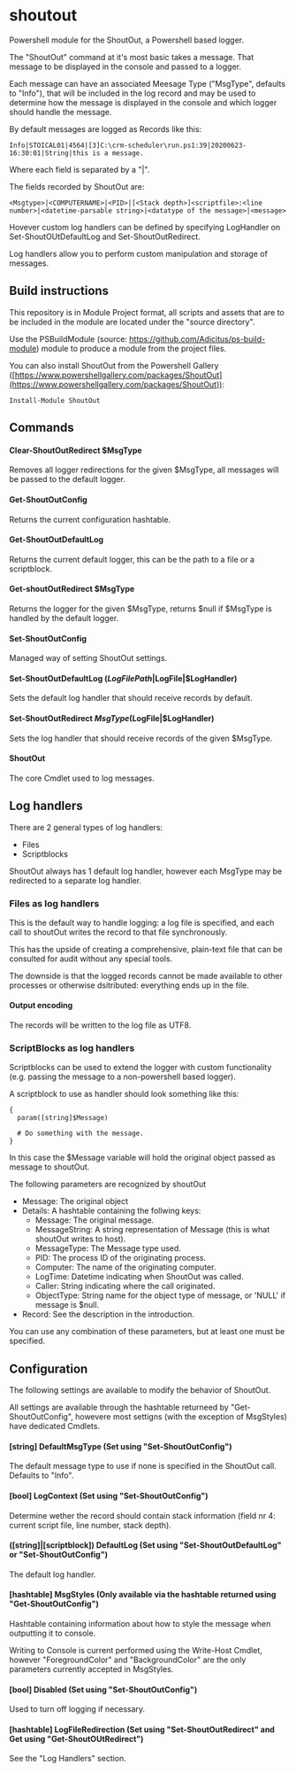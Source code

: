 # shoutout
Powershell module for the ShoutOut, a Powershell based logger.

The "ShoutOut" command at it's most basic takes a message. That message to be displayed in the console and passed to a logger.

Each message can have an associated Meesage Type ("MsgType", defaults to "Info"), that will be included in the log record and may be used to determine
how the message is displayed in the console and which logger should handle the message.

By default messages are logged as Records like this:
````
Info|STOICAL01|4564|[3]C:\crm-scheduler\run.ps1:39|20200623-16:30:01|String|this is a message.
````
Where each field is separated by a "|".

The fields recorded by ShoutOut are:
````
<Msgtype>|<COMPUTERNAME>|<PID>|[<Stack depth>]<scriptfile>:<line number>|<datetime-parsable string>|<datatype of the message>|<message>
````

Hovever custom log handlers can be defined by specifying LogHandler on Set-ShoutOUtDefaultLog and Set-ShoutOutRedirect.

Log handlers allow you to perform custom manipulation and storage of messages.

## Build instructions
This repository is in Module Project format, all scripts and assets that are to be included in the module are located under the "source directory".

Use the PSBuildModule (source: https://github.com/Adicitus/ps-build-module) module to produce a module from the project files.

You can also install ShoutOut from the Powershell Gallery ([https://www.powershellgallery.com/packages/ShoutOut](https://www.powershellgallery.com/packages/ShoutOut)):

```
Install-Module ShoutOut
```


## Commands
#### Clear-ShoutOutRedirect $MsgType
Removes all logger redirections for the given $MsgType, all messages will be passed to the default logger.

#### Get-ShoutOutConfig
Returns the current configuration hashtable.

#### Get-ShoutOutDefaultLog
Returns the current default logger, this can be the path to a file or a scriptblock.

#### Get-shoutOutRedirect $MsgType
Returns the logger for the given $MsgType, returns $null if $MsgType is handled by the default logger.

#### Set-ShoutOutConfig
Managed way of setting ShoutOut settings.

#### Set-ShoutOutDefaultLog ($LogFilePath|$LogFile|$LogHandler)
Sets the default log handler that should receive records by default.

#### Set-ShoutOutRedirect $MsgType ($LogFile|$LogHandler)
Sets the log handler that should receive records of the given $MsgType.

#### ShoutOut
The core Cmdlet used to log messages.


## Log handlers
There are 2 general types of log handlers:
* Files
* Scriptblocks

ShoutOut always has 1 default log handler, however each MsgType may be redirected to a separate log handler.

### Files as log handlers
This is the default way to handle logging: a log file is specified, and each call to shoutOut writes the record to that file synchronously.

This has the upside of creating a comprehensive, plain-text file that can be consulted for audit without any special tools.

The downside is that the logged records cannot be made available to other processes or otherwise dsitributed: everything ends up in the file.

#### Output encoding
The records will be written to the log file as UTF8.

### ScriptBlocks as log handlers
Scriptblocks can be used to extend the logger with custom functionality (e.g. passing the message to a non-powershell based logger).

A scriptblock to use as handler should look something like this:

````
{
  param([string]$Message)
  
  # Do something with the message.
}
````

In this case the $Message variable will hold the original object passed as message to shoutOut.

The following parameters are recognized by shoutOut
  - Message: The original object
  - Details: A hashtable containing the follwing keys:
    - Message: The original message.
    - MessageString: A string representation of Message (this is what shoutOut writes to host).
    - MessageType: The Message type used.
    - PID: The process ID of the originating process.
    - Computer: The name of the originating computer.
    - LogTime: Datetime indicating when ShoutOut was called.
    - Caller: String indicating where the call originated.
    - ObjectType: String name for the object type of message, or 'NULL' if message is $null.
  - Record: See the description in the introduction.

You can use any combination of these parameters, but at least one must be specified.

## Configuration
The following settings are available to modify the behavior of ShoutOut.

All settings are available through the hashtable returneed by "Get-ShoutOutConfig", howevere most settigns (with the exception of MsgStyles) have dedicated Cmdlets.

#### [string] DefaultMsgType (Set using "Set-ShoutOutConfig")
The default message type to use if none is specified in the ShoutOut call. Defaults to "Info".

#### [bool] LogContext (Set using "Set-ShoutOutConfig")
Determine wether the record should contain stack information (field nr 4: current script file, line number, stack depth).

#### ([string]|[scriptblock]) DefaultLog (Set using "Set-ShoutOutDefaultLog" or "Set-ShoutOutConfig")
The default log handler.

#### [hashtable] MsgStyles (Only available via the hashtable returned using "Get-ShoutOutConfig")
Hashtable containing information about how to style the message when outputting it to console.

Writing to Console is current performed using the Write-Host Cmdlet, however "ForegroundColor" and "BackgroundColor" are the only parameters currently accepted in MsgStyles.

#### [bool] Disabled (Set using "Set-ShoutOutConfig")
Used to turn off logging if necessary.

#### [hashtable] LogFileRedirection (Set using "Set-ShoutOutRedirect" and Get using "Get-ShoutOUtRedirect")
See the "Log Handlers" section.

